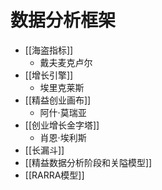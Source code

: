 # 数据分析框架
- [[海盗指标]]
	- 戴夫麦克卢尔
- [[增长引擎]]
	- 埃里克莱斯
- [[精益创业画布]]
	- 阿什·莫瑞亚
- [[创业增长金字塔]]
	- 肖恩·埃利斯
- [[长漏斗]]
- [[精益数据分析阶段和关隘模型]]
- [[RARRA模型]]
